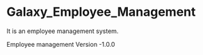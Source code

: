 # Galaxy_Employee_Management
It is an employee management system. 

Employee management Version -1.0.0
